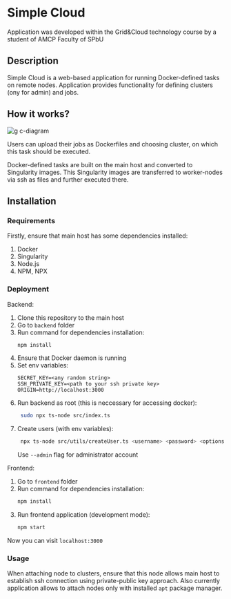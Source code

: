# Simple Cloud

Application was developed within the Grid&Cloud technology course by a student of AMCP Faculty of SPbU

## Description

Simple Cloud is a web-based application for running Docker-defined tasks on remote nodes. Application provides functionality for defining clusters (ony for admin) and jobs.

## How it works?

![g c-diagram](https://user-images.githubusercontent.com/33070242/117547955-02b66900-b03b-11eb-927b-3657cff73510.png)

Users can upload their jobs as Dockerfiles and choosing cluster, on which this task should be executed.

Docker-defined tasks are built on the main host and converted to Singularity images. This Singularity images are transferred to worker-nodes via ssh as files and further executed there.

## Installation

### Requirements

Firstly, ensure that main host has some dependencies installed:
1. Docker
2. Singularity
3. Node.js
4. NPM, NPX

### Deployment

Backend:
1. Clone this repository to the main host
2. Go to `backend` folder
3. Run command for dependencies installation:
   ```sh
   npm install
   ```
4. Ensure that Docker daemon is running
5. Set env variables:
   ```
   SECRET_KEY=<any random string>
   SSH_PRIVATE_KEY=<path to your ssh private key>
   ORIGIN=http://localhost:3000
   ```
6. Run backend as root (this is neccessary for accessing docker):
   ```sh
    sudo npx ts-node src/index.ts
   ```
7. Create users (with env variables):
   ```sh
    npx ts-node src/utils/createUser.ts <username> <password> <options>
   ```
   Use `--admin` flag for administrator account

Frontend:
1. Go to `frontend` folder
2. Run command for dependencies installation:
   ```sh
   npm install
   ```
3.  Run frontend application (development mode):
    ```sh
    npm start
    ```

Now you can visit `localhost:3000`

### Usage

When attaching node to clusters, ensure that this node allows main host to establish ssh connection using private-public key approach. Also currently application allows to attach nodes only with installed `apt` package manager.
